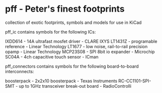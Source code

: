 # pff - Peter's finest footprints

collection of exotic footprints, symbols and models for use in KiCad

pff_ic contains symbols for the following ICs:

 IXDD614 - 14A ultrafast mosfet driver - CLARE IXYS
 LT1431Z - programable reference - Linear Technology
 LT1677 - low noise, rail-to-rail precision opamp - Linear Technology
 MCP23S08 - SPI 8bit io expander - Microchip
 SC04A - 4ch capacitive touch sensor - ICman


pff_connectors contains symbols for the following board-to-board interconnects:

 boosterpack - 2x2x10 boosterpack - Texas Instruments
 RC-CC1101-SPI-SMT - up to 1GHz transceiver break-out board - RadioControlli

